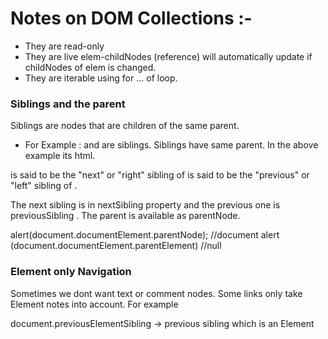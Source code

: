 # Notes on DOM Collections :-

- They are read-only
- They are live elem-childNodes (reference) will automatically update if childNodes of elem is changed.
- They are iterable using for ... of loop.

### Siblings and the parent 
Siblings are nodes that are children of the same parent.

- For Example : <head> and <body> are siblings.
  Siblings have same parent. In the above   
  example its html.

<body> is said to be the "next" or "right" sibling of <head> </head> is said to be the "previous" or "left" sibling of <body> . 

The next sibling is in nextSibling property and the previous one is previousSibling .
The parent is available as parentNode.

alert(document.documentElement.parentNode); //document
alert (document.documentElement.parentElement) //null

### Element only Navigation
Sometimes we dont want text or comment nodes. Some links only take Element notes into account. For example 

document.previousElementSibling -> previous sibling which is an Element
